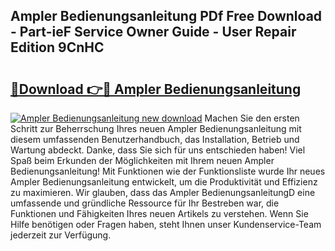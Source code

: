 ## Ampler Bedienungsanleitung PDf Free Download - Part-ieF Service Owner Guide - User Repair Edition 9CnHC

# <h2><a href="http://df61nxa.blite.top/?on=Ampler+Bedienungsanleitung">🔗Download 👉🔴 Ampler Bedienungsanleitung</a></h2>

[![Ampler Bedienungsanleitung new download](https://i.imgur.com/lujVjoI.png)](http://df61nxa.blite.top/?on=Ampler+Bedienungsanleitung)
Machen Sie den ersten Schritt zur Beherrschung Ihres neuen Ampler Bedienungsanleitung mit diesem umfassenden Benutzerhandbuch, das Installation, Betrieb und Wartung abdeckt. Danke, dass Sie sich für uns entschieden haben! Viel Spaß beim Erkunden der Möglichkeiten mit Ihrem neuen Ampler Bedienungsanleitung! Mit Funktionen wie der Funktionsliste wurde Ihr neues Ampler Bedienungsanleitung entwickelt, um die Produktivität und Effizienz zu maximieren. Wir glauben, dass das Ampler BedienungsanleitungD eine umfassende und gründliche Ressource für Ihr Bestreben war, die Funktionen und Fähigkeiten Ihres neuen Artikels zu verstehen. Wenn Sie Hilfe benötigen oder Fragen haben, steht Ihnen unser Kundenservice-Team jederzeit zur Verfügung.
